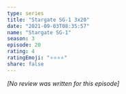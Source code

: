 ```yaml
---
type: series
title: "Stargate SG-1 3x20"
date: "2021-09-03T08:35:57"
name: "Stargate SG-1"
season: 3
episode: 20
rating: 4
ratingEmoji: "⭐️⭐️⭐️⭐️"
share: false
---
```


*[No review was written for this episode]*

